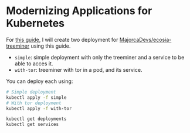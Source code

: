 # Modernizing Applications for Kubernetes

For [this guide][1], I will create two deployment for [MajorcaDevs/ecosia-treeminer][2] using this guide.

- `simple`: simple deployment with only the treeminer and a service to be able to acces it.
- `with-tor`: treeminer with tor in a pod, and its service.

You can deploy each using:

```sh
# Simple deployment
kubectl apply -f simple
# With tor deployment
kubectl apply -f with-tor

kubectl get deployments
kubectl get services
```

  [1]: https://www.digitalocean.com/community/tutorials/modernizing-applications-for-kubernetes
  [2]: https://github.com/MajorcaDevs/ecosia-treeminer
